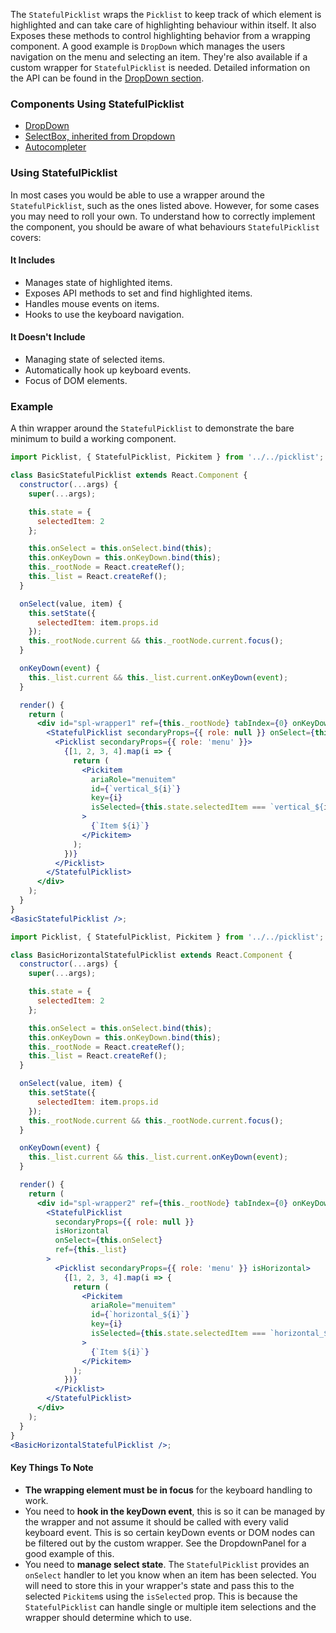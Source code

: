 The `StatefulPicklist` wraps the `Picklist` to keep track of which element is highlighted and can take care of highlighting behaviour within itself. It also Exposes these methods to control highlighting behavior from a wrapping component. A good example is `DropDown` which manages the users navigation on the menu and selecting an item. They're also available if a custom wrapper for `StatefulPicklist` is needed. Detailed information on the API can be found in the [DropDown section](#dropdown).

### Components Using StatefulPicklist

- [DropDown](#dropdown)
- [SelectBox, inherited from Dropdown](#select-box)
- [Autocompleter](#autocompleter)

### Using StatefulPicklist

In most cases you would be able to use a wrapper around the `StatefulPicklist`, such as the ones listed above. However, for some cases you may need to roll your own. To understand how to correctly implement the component, you should be aware of what behaviours `StatefulPicklist` covers:

#### It Includes

- Manages state of highlighted items.
- Exposes API methods to set and find highlighted items.
- Handles mouse events on items.
- Hooks to use the keyboard navigation.

#### It Doesn't Include

- Managing state of selected items.
- Automatically hook up keyboard events.
- Focus of DOM elements.

### Example

A thin wrapper around the `StatefulPicklist` to demonstrate the bare minimum to build a working component.

```jsx harmony
import Picklist, { StatefulPicklist, Pickitem } from '../../picklist';

class BasicStatefulPicklist extends React.Component {
  constructor(...args) {
    super(...args);

    this.state = {
      selectedItem: 2
    };

    this.onSelect = this.onSelect.bind(this);
    this.onKeyDown = this.onKeyDown.bind(this);
    this._rootNode = React.createRef();
    this._list = React.createRef();
  }

  onSelect(value, item) {
    this.setState({
      selectedItem: item.props.id
    });
    this._rootNode.current && this._rootNode.current.focus();
  }

  onKeyDown(event) {
    this._list.current && this._list.current.onKeyDown(event);
  }

  render() {
    return (
      <div id="spl-wrapper1" ref={this._rootNode} tabIndex={0} onKeyDown={this.onKeyDown}>
        <StatefulPicklist secondaryProps={{ role: null }} onSelect={this.onSelect} ref={this._list}>
          <Picklist secondaryProps={{ role: 'menu' }}>
            {[1, 2, 3, 4].map(i => {
              return (
                <Pickitem
                  ariaRole="menuitem"
                  id={`vertical_${i}`}
                  key={i}
                  isSelected={this.state.selectedItem === `vertical_${i}`}
                >
                  {`Item ${i}`}
                </Pickitem>
              );
            })}
          </Picklist>
        </StatefulPicklist>
      </div>
    );
  }
}
<BasicStatefulPicklist />;
```

```jsx harmony
import Picklist, { StatefulPicklist, Pickitem } from '../../picklist';

class BasicHorizontalStatefulPicklist extends React.Component {
  constructor(...args) {
    super(...args);

    this.state = {
      selectedItem: 2
    };

    this.onSelect = this.onSelect.bind(this);
    this.onKeyDown = this.onKeyDown.bind(this);
    this._rootNode = React.createRef();
    this._list = React.createRef();
  }

  onSelect(value, item) {
    this.setState({
      selectedItem: item.props.id
    });
    this._rootNode.current && this._rootNode.current.focus();
  }

  onKeyDown(event) {
    this._list.current && this._list.current.onKeyDown(event);
  }

  render() {
    return (
      <div id="spl-wrapper2" ref={this._rootNode} tabIndex={0} onKeyDown={this.onKeyDown}>
        <StatefulPicklist
          secondaryProps={{ role: null }}
          isHorizontal
          onSelect={this.onSelect}
          ref={this._list}
        >
          <Picklist secondaryProps={{ role: 'menu' }} isHorizontal>
            {[1, 2, 3, 4].map(i => {
              return (
                <Pickitem
                  ariaRole="menuitem"
                  id={`horizontal_${i}`}
                  key={i}
                  isSelected={this.state.selectedItem === `horizontal_${i}`}
                >
                  {`Item ${i}`}
                </Pickitem>
              );
            })}
          </Picklist>
        </StatefulPicklist>
      </div>
    );
  }
}
<BasicHorizontalStatefulPicklist />;
```

#### Key Things To Note

- **The wrapping element must be in focus** for the keyboard handling to work.
- You need to **hook in the keyDown event**, this is so it can be managed by the wrapper and not assume it should be called with every valid keyboard event. This is so certain keyDown events or DOM nodes can be filtered out by the custom wrapper. See the DropdownPanel for a good example of this.
- You need to **manage select state**. The `StatefulPicklist` provides an `onSelect` handler to let you know when an item has been selected. You will need to store this in your wrapper's state and pass this to the selected `Pickitem`s using the `isSelected` prop. This is because the `StatefulPicklist` can handle single or multiple item selections and the wrapper should determine which to use.
